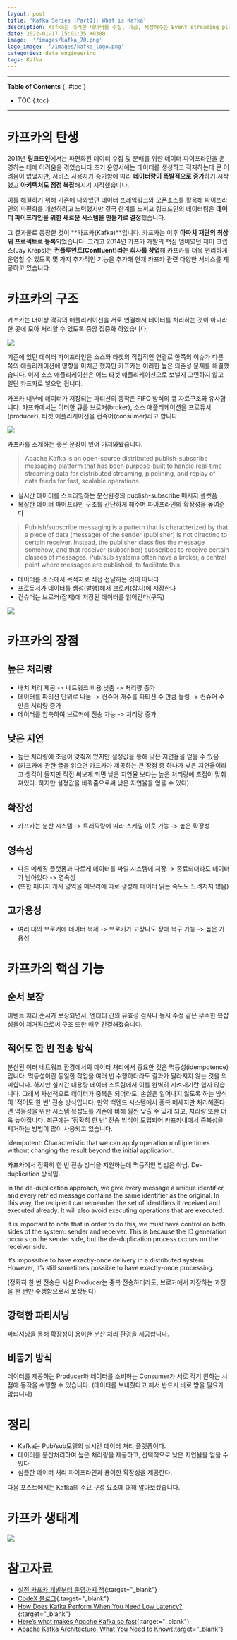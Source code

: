 ```yaml
---
layout: post
title: 'Kafka Series [Part1]: What is Kafka'
description: Kafka는 이러한 데이터를 수집, 가공, 저장해주는 Event streaming platform입니다.
date: 2022-01-17 15:01:35 +0300
image:  '/images/kafka_70.png'
logo_image:  '/images/kafka_logo.png'
categories: data_engineering
tags: Kafka
---
```


---
**Table of Contents**
{: #toc }
*  TOC
{:toc}

---

# 카프카의 탄생

2011년 **링크드인**에서는 파편화된 데이터 수집 및 분배를 위한 데이터 파이프라인을 운영하는 데에 어려움을 겪었습니다.초기 운영시에는 데이터를 생성하고 적재하는데 큰 어려움이 없었지만, 서비스 사용자가 증가함에 따라 **데이터량이 폭발적으로 증가**하기 시작했고 **아키텍처도 점점 복잡**해지기 시작했습니다.  

이를 해결하기 위해 기존에 나와있던 데이터 프레임워크와 오픈소스를 활용해 파이프라인의 파편화를 개선하려고 노력했지만 결국 한계를 느끼고 링크드인의 데이터팀은 **데이터 파이프라인을 위한 새로운 시스템을 만들기로 결정**했습니다.  

그 결과물로 등장한 것이 **카프카(Kafka)**입니다. 카프카는 이후 **아파치 재단의 최상위 프로젝트로 등록**되었습니다. 그리고 2014년 카프카 개발의 핵심 멤버였던 제이 크랩스(Jay Kreps)는 **컨플루언트(Confluent)라는 회사를 창업**해 카프카를 더욱 편리하게 운영할 수 있도록 몇 가지 추가적인 기능을 추가해 현재 카프카 관련 다양한 서비스를 제공하고 있습니다.  

# 카프카의 구조

카프카는 더이상 각각의 애플리케이션을 서로 연결해서 데이터를 처리하는 것이 아니라 한 곳에 모아 처리할 수 있도록 중앙 집중화 하였습니다.  

![](/images/kafka_12.png)

기존에 있던 데이터 파이프라인은 소스와 타겟의 직접적인 연결로 한쪽의 이슈가 다른 쪽의 애플리케이션에 영향을 미치곤 했지만 카프카는 이러한 높은 의존성 문제를 해결했습니다. 이제 소스 애플리케이션은 어느 타겟 애플리케이션으로 보낼지 고민하지 않고 일단 카프카로 넣으면 됩니다.  

카프카 내부에 데이터가 저장되는 파티션의 동작은 FIFO 방식의 큐 자료구조와 유사합니다. 카프카에서는 이러한 큐를 브로커(broker), 소스 애플리케이션을 프로듀서(producer), 타겟 애플리케이션을 컨슈머(consumer)라고 합니다.  

![](/images/kafka_7.png)

카프카를 소개하는 좋은 문장이 있어 가져와봤습니다.  

> Apache Kafka is an open-source distributed publish-subscribe messaging platform that has been purpose-built to handle real-time streaming data for distributed streaming, pipelining, and replay of data feeds for fast, scalable operations.  

- 실시간 데이터를 스트리밍하는 분산환경의 publish-subscribe 메시지 플랫폼
- 복잡한 데이터 파이프라인 구조를 간단하게 해주며 파이프라인의 확장성을 높여준다


> Publish/subscribe messaging is a pattern that is characterized by that a piece of data (message) of the sender (publisher) is not directing to certain receiver. Instead, the publisher classifies the message somehow, and that receiver (subscriber) subscribes to receive certain classes of messages. Pub/sub systems often have a broker, a central point where messages are published, to facilitate this.

- 데이터를 소스에서 목적지로 직접 전달하는 것이 아니다
- 프로듀서가 데이터를 생성(발행)해서 브로커(잡지)에 저장한다
- 컨슈머는 브로커(잡지)에 저장된 데이터를 읽어간다(구독)

![](/images/kafka_4.png)  

# 카프카의 장점

## 높은 처리량  
- 배치 처리 제공 -> 네트워크 비용 낮춤 -> 처리량 증가  
- 데이터를 파티션 단위로 나눔 -> 컨슈머 개수를 파티션 수 만큼 늘림 -> 컨슈머 수만큼 처리량 증가  
- 데이터를 압축하여 브로커에 전송 가능 -> 처리량 증가  

## 낮은 지연  
- 높은 처리량에 초점이 맞춰져 있지만 설정값을 통해 낮은 지연율을 얻을 수 있음  
- (카프카에 관한 글을 읽으면 카프카가 제공하는 큰 장점 중 하나가 낮은 지연율이라고 생각이 들지만 직접 써보게 되면 낮은 지연율 보다는 높은 처리량에 초점이 맞춰져있다. 하지만 설정값을 바꿔줌으로써 낮은 지연율을 얻을 수 있다)  

## 확장성  
- 카프카는 분산 시스템 -> 트래픽량에 따라 스케일 아웃 가능 -> 높은 확장성  

## 영속성  
- 다른 메세징 플랫폼과 다르게 데이터를 파일 시스템에 저장 -> 종료되더라도 데이터가 남아있다 -> 영속성  
- (또한 페이지 캐시 영역을 메모리에 따로 생성해 데이터 읽는 속도도 느려지지 않음)  

## 고가용성  
- 여러 대의 브로커에 데이터 복제 -> 브로커가 고장나도 장애 복구 가능 -> 높은 가용성  

# 카프카의 핵심 기능

## 순서 보장
이벤트 처리 순서가 보장되면서, 엔티티 간의 유효성 검사나 동시 수정 같은 무수한 복잡성들이 제거됨으로써 구조 또한 매우 간결해졌습니다.  

## 적어도 한 번 전송 방식
분산된 여러 네트워크 환경에서의 데이터 처리에서 중요한 것은 멱등성(idempotence)입니다. 멱등성이란 동일한 작업을 여러 번 수행하더라도 결과가 달라지지 않는 것을 의미합니다. 하지만 실시간 대용량 데이터 스트림에서 이를 완벽히 지켜내기란 쉽지 않습니다. 그래서 차선책으로 데이터가 중복은 되더라도, 손실은 일어나지 않도록 하는 방식이 '적어도 한 번' 전송 방식입니다. 만약 백엔드 시스템에서 중복 메세지만 처리해준다면 멱등성을 위한 시스템 복잡도를 기존에 비해 훨씬 낮출 수 있게 되고, 처리량 또한 더욱 높아집니다. 최근에는 '정확히 한 번' 전송 방식이 도입되어 카프카내에서 중복성을 제거하는 방법이 많이 사용되고 있습니다.  

Idempotent: Characteristic that we can apply operation multiple times without changing the result beyond the initial application.  

카프카에서 정확히 한 번 전송 방식을 지원하는데 멱등적인 방법은 아님. De-duplication 방식임.  

In the de-duplication approach, we give every message a unique identifier, and every retried message contains the same identifier as the original. In this way, the recipient can remember the set of identifiers it received and executed already. It will also avoid executing operations that are executed.  

It is important to note that in order to do this, we must have control on both sides of the system: sender and receiver. This is because the ID generation occurs on the sender side, but the de-duplication process occurs on the receiver side.  

it’s impossible to have exactly-once delivery in a distributed system. However, it’s still sometimes possible to have exactly-once processing.  

(정확히 한 번 전송은 사실 Producer는 중복 전송하더라도, 브로커에서 저장하는 과정을 한 번만 수행함으로서 보장된다)  



## 강력한 파티셔닝
파티셔닝을 통해 확장성이 용이한 분산 처리 환경을 제공합니다.  

## 비동기 방식
데이터를 제공하는 Producer와 데이터를 소비하는 Consumer가 서로 각기 원하는 시점에 동작을 수행할 수 있습니다. (데이터를 보내줬다고 해서 반드시 바로 받을 필요가 없습니다) 

# 정리  
- Kafka는 Pub/sub모델의 실시간 데이터 처리 플랫폼이다.  
- 데이터를 분산처리하여 높은 처리량을 제공하고, 선택적으로 낮은 지연율을 얻을 수 있다 
- 심플한 데이터 처리 파이프라인과 용이한 확장성을 제공한다. 

다음 포스트에서는 Kafka의 주요 구성 요소에 대해 알아보겠습니다.  

# 카프카 생태계

![](/images/kafka_70.png)

# 참고자료
- [실전 카프카 개발부터 운영까지 책](http://www.kyobobook.co.kr/product/detailViewKor.laf?mallGb=KOR&ejkGb=KOR&barcode=9791189909345){:target="_blank"}
- [CodeX 블로그](https://medium.com/codex/apache-kafka-series-part-1-introduction-to-apache-kafka-9b890832002){:target="_blank"}
- [How Does Kafka Perform When You Need Low Latency?](https://chronicle.software/how-does-kafka-perform-when-you-need-low-latency/){:target="_blank"}
- [Here’s what makes Apache Kafka so fast](https://www.freecodecamp.org/news/what-makes-apache-kafka-so-fast-a8d4f94ab145/){:target="_blank"}
- [Apache Kafka Architecture: What You Need to Know](https://www.upsolver.com/blog/apache-kafka-architecture-what-you-need-to-know){:target="_blank"}